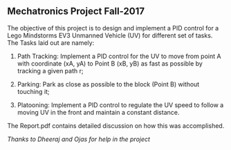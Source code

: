 ## Mechatronics Project Fall-2017

The objective of this project is to design and implement a PID control for a Lego Mindstorms EV3 Unmanned Vehicle (UV) for different set of tasks. The Tasks laid out are namely:

1. Path Tracking: Implement a PID control for the UV to move from point A with coordinate (xA, yA) to Point B (xB, yB) as fast as possible by tracking a given path r;

1. Parking: Park as close as possible to the block (Point B) without touching it;

1. Platooning: Implement a PID control to regulate the UV speed to follow a moving UV in the front and maintain a constant distance.

The Report.pdf contains detailed discussion on how this was accomplished.

*Thanks to Dheeraj and Ojas for help in the project*
